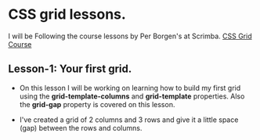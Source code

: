 # CSS grid lessons.

I will be Following the course lessons by Per Borgen's at Scrimba. [CSS Grid Course](https://scrimba.com/g/gR8PTE)

## **Lesson-1: Your first grid**.

   * On this lesson I will be working on learning how to build my first grid using the **grid-template-columns** and **grid-template** properties. Also the **grid-gap** property is covered on this lesson.

   * I've created a grid of 2 columns and 3 rows and give it a little space (gap) between the rows and columns.

